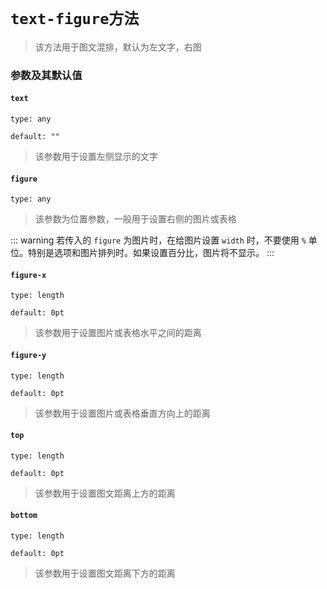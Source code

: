 # `text-figure方法`

>该方法用于图文混排，默认为左文字，右图

### 参数及其默认值

#### `text`

`type: any`

`default: ""`

>该参数用于设置左侧显示的文字

#### `figure`

`type: any`

>该参数为位置参数，一般用于设置右侧的图片或表格

::: warning
 若传入的 `figure` 为图片时，在给图片设置 `width` 时，不要使用 `%` 单位。特别是选项和图片排列时。如果设置百分比，图片将不显示。
:::

#### `figure-x`

`type: length`

`default: 0pt`

>该参数用于设置图片或表格水平之间的距离

#### `figure-y`

`type: length`

`default: 0pt`

>该参数用于设置图片或表格垂直方向上的距离

#### `top`

`type: length`

`default: 0pt`

>该参数用于设置图文距离上方的距离

#### `bottom`

`type: length`

`default: 0pt`

>该参数用于设置图文距离下方的距离